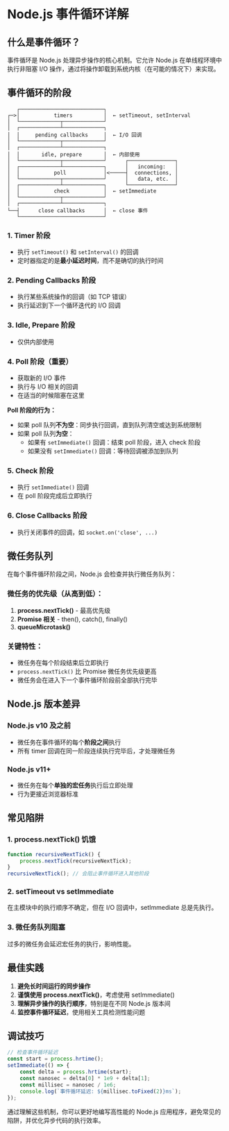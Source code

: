 # Node.js 事件循环详解

## 什么是事件循环？

事件循环是 Node.js 处理异步操作的核心机制。它允许 Node.js 在单线程环境中执行非阻塞 I/O 操作，通过将操作卸载到系统内核（在可能的情况下）来实现。

## 事件循环的阶段

```
   ┌───────────────────────────┐
┌─>│           timers          │  ← setTimeout, setInterval
│  └─────────────┬─────────────┘
│  ┌─────────────┴─────────────┐
│  │     pending callbacks     │  ← I/O 回调
│  └─────────────┬─────────────┘
│  ┌─────────────┴─────────────┐
│  │       idle, prepare       │  ← 内部使用
│  └─────────────┬─────────────┘      ┌───────────────┐
│  ┌─────────────┴─────────────┐      │   incoming:   │
│  │           poll            │<─────┤  connections, │
│  └─────────────┬─────────────┘      │   data, etc.  │
│  ┌─────────────┴─────────────┐      └───────────────┘
│  │           check           │  ← setImmediate
│  └─────────────┬─────────────┘
│  ┌─────────────┴─────────────┐
└──┤      close callbacks      │  ← close 事件
   └───────────────────────────┘
```

### 1. Timer 阶段
- 执行 `setTimeout()` 和 `setInterval()` 的回调
- 定时器指定的是**最小延迟时间**，而不是确切的执行时间

### 2. Pending Callbacks 阶段
- 执行某些系统操作的回调（如 TCP 错误）
- 执行延迟到下一个循环迭代的 I/O 回调

### 3. Idle, Prepare 阶段
- 仅供内部使用

### 4. Poll 阶段（重要）
- 获取新的 I/O 事件
- 执行与 I/O 相关的回调
- 在适当的时候阻塞在这里

**Poll 阶段的行为：**
- 如果 poll 队列**不为空**：同步执行回调，直到队列清空或达到系统限制
- 如果 poll 队列**为空**：
  - 如果有 `setImmediate()` 回调：结束 poll 阶段，进入 check 阶段
  - 如果没有 `setImmediate()` 回调：等待回调被添加到队列

### 5. Check 阶段
- 执行 `setImmediate()` 回调
- 在 poll 阶段完成后立即执行

### 6. Close Callbacks 阶段
- 执行关闭事件的回调，如 `socket.on('close', ...)`

## 微任务队列

在每个事件循环阶段之间，Node.js 会检查并执行微任务队列：

### 微任务的优先级（从高到低）：
1. **process.nextTick()** - 最高优先级
2. **Promise 相关** - then(), catch(), finally()
3. **queueMicrotask()**

### 关键特性：
- 微任务在每个阶段结束后立即执行
- `process.nextTick()` 比 Promise 微任务优先级更高
- 微任务会在进入下一个事件循环阶段前全部执行完毕

## Node.js 版本差异

### Node.js v10 及之前
- 微任务在事件循环的每个**阶段之间**执行
- 所有 timer 回调在同一阶段连续执行完毕后，才处理微任务

### Node.js v11+
- 微任务在每个**单独的宏任务**执行后立即处理
- 行为更接近浏览器标准

## 常见陷阱

### 1. process.nextTick() 饥饿
```javascript
function recursiveNextTick() {
    process.nextTick(recursiveNextTick);
}
recursiveNextTick(); // 会阻止事件循环进入其他阶段
```

### 2. setTimeout vs setImmediate
在主模块中的执行顺序不确定，但在 I/O 回调中，setImmediate 总是先执行。

### 3. 微任务队列阻塞
过多的微任务会延迟宏任务的执行，影响性能。

## 最佳实践

1. **避免长时间运行的同步操作**
2. **谨慎使用 process.nextTick()**，考虑使用 setImmediate()
3. **理解异步操作的执行顺序**，特别是在不同 Node.js 版本间
4. **监控事件循环延迟**，使用相关工具检测性能问题

## 调试技巧

```javascript
// 检查事件循环延迟
const start = process.hrtime();
setImmediate(() => {
    const delta = process.hrtime(start);
    const nanosec = delta[0] * 1e9 + delta[1];
    const millisec = nanosec / 1e6;
    console.log(`事件循环延迟: ${millisec.toFixed(2)}ms`);
});
```

通过理解这些机制，你可以更好地编写高性能的 Node.js 应用程序，避免常见的陷阱，并优化异步代码的执行效率。